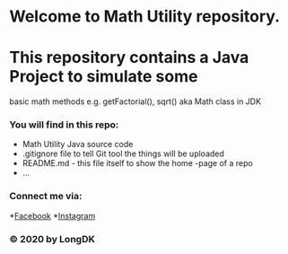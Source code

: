 # Welcome to Math Utility repository. 
# This repository contains a Java Project to simulate some 
basic math methods e.g. getFactorial(), sqrt() aka Math class in JDK

### You will find in this repo:
* Math Utility Java source code
* .gitignore file to tell Git tool the things will be uploaded
* README.md - this file itself to show the home -page of a repo
* ...

### Connect me via:
*[Facebook](https://facebook.com/ZeroVN0)
*[Instagram](https://www.instagram.com/zerovn0486)

### © 2020 by LongDK